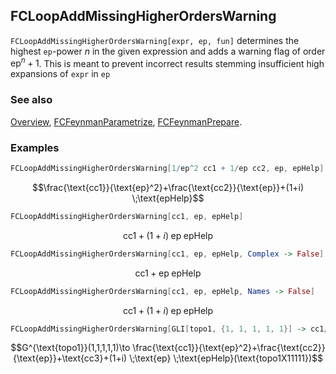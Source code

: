 ## FCLoopAddMissingHigherOrdersWarning

`FCLoopAddMissingHigherOrdersWarning[expr, ep, fun]` determines the highest `ep`-power $n$ in the given expression and adds a warning flag of order $\textrm{ep}^n+1$. This is meant to prevent incorrect results stemming insufficient high expansions of `expr` in `ep`

### See also

[Overview](Extra/FeynCalc.md), [FCFeynmanParametrize](FCFeynmanParametrize.md), [FCFeynmanPrepare](FCFeynmanPrepare.md).

### Examples

```mathematica
FCLoopAddMissingHigherOrdersWarning[1/ep^2 cc1 + 1/ep cc2, ep, epHelp]
```

$$\frac{\text{cc1}}{\text{ep}^2}+\frac{\text{cc2}}{\text{ep}}+(1+i) \;\text{epHelp}$$

```mathematica
FCLoopAddMissingHigherOrdersWarning[cc1, ep, epHelp]
```

$$\text{cc1}+(1+i) \;\text{ep} \;\text{epHelp}$$

```mathematica
FCLoopAddMissingHigherOrdersWarning[cc1, ep, epHelp, Complex -> False]
```

$$\text{cc1}+\text{ep} \;\text{epHelp}$$

```mathematica
FCLoopAddMissingHigherOrdersWarning[cc1, ep, epHelp, Names -> False]
```

$$\text{cc1}+(1+i) \;\text{ep} \;\text{epHelp}$$

```mathematica
FCLoopAddMissingHigherOrdersWarning[GLI[topo1, {1, 1, 1, 1, 1}] -> cc1/ep^2 + cc2/ep + cc3 , ep, epHelp]
```

$$G^{\text{topo1}}(1,1,1,1,1)\to \frac{\text{cc1}}{\text{ep}^2}+\frac{\text{cc2}}{\text{ep}}+\text{cc3}+(1+i) \;\text{ep} \;\text{epHelp}(\text{topo1X11111})$$